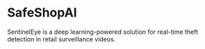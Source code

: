 # SafeShopAI
SentinelEye is a deep learning-powered solution for real-time theft detection in retail surveillance videos.
